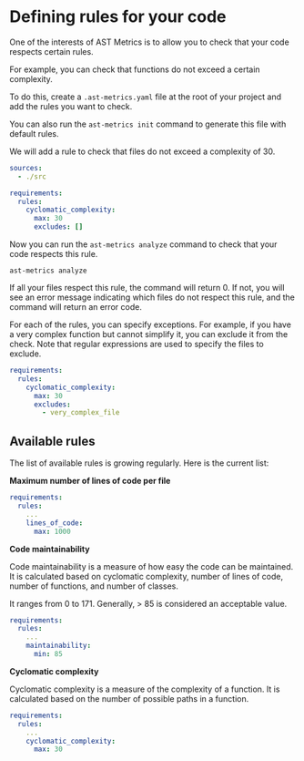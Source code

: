 # Defining rules for your code

One of the interests of AST Metrics is to allow you to check that your code respects certain rules.

For example, you can check that functions do not exceed a certain complexity.

To do this, create a `.ast-metrics.yaml` file at the root of your project and add the rules you want to check.

You can also run the `ast-metrics init` command to generate this file with default rules.

We will add a rule to check that files do not exceed a complexity of 30.

```yaml
sources: 
  - ./src

requirements:
  rules:
    cyclomatic_complexity:
      max: 30
      excludes: []
```

Now you can run the `ast-metrics analyze` command to check that your code respects this rule.

```console
ast-metrics analyze
```

If all your files respect this rule, the command will return 0. If not, you will see an error message indicating which files do not respect this rule, and the command will return an error code.

For each of the rules, you can specify exceptions. For example, if you have a very complex function but cannot simplify it, you can exclude it from the check. Note that regular expressions are used to specify the files to exclude.

```yaml
requirements:
  rules:
    cyclomatic_complexity:
      max: 30
      excludes: 
        - very_complex_file
```

## Available rules

The list of available rules is growing regularly. Here is the current list:

**Maximum number of lines of code per file**

```yaml
requirements:
  rules:
    ...
    lines_of_code:
      max: 1000
```

**Code maintainability**

Code maintainability is a measure of how easy the code can be maintained. It is calculated based on cyclomatic complexity, number of lines of code, number of functions, and number of classes.

It ranges from 0 to 171. Generally, > 85 is considered an acceptable value.

```yaml
requirements:
  rules:
    ...
    maintainability:
      min: 85
```

**Cyclomatic complexity**

Cyclomatic complexity is a measure of the complexity of a function. It is calculated based on the number of possible paths in a function.

```yaml
requirements:
  rules:
    ...
    cyclomatic_complexity:
      max: 30
```